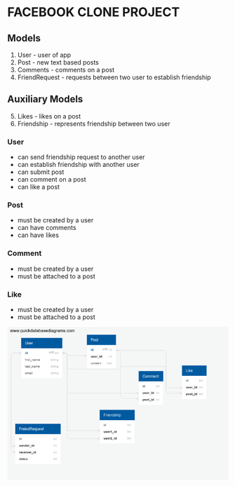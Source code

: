 # FACEBOOK CLONE PROJECT


## Models
1. User - user of app
2. Post - new text based posts
3. Comments - comments on a post
4. FriendRequest - requests between two user to establish friendship

## Auxiliary Models
5. Likes - likes on a post
6. Friendship - represents friendship between two user

### User
- can send friendship request to another user
- can establish friendship with another user
- can submit post
- can comment on a post
- can like a post

### Post
- must be created by a user
- can have comments
- can have likes

### Comment
- must be created by a user
- must be attached to a post

### Like
- must be created by a user
- must be attached to a post


![Entity Relationship Diagram](./DB%20Diagram.png?raw=true "Entity Relationship Diagram")


